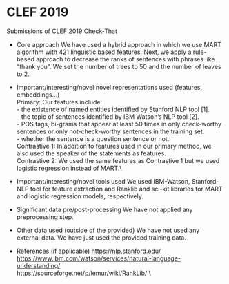 # CLEF 2019
Submissions of CLEF 2019 Check-That
- Core approach
    We have used a hybrid approach in which we use MART algorithm with 421 linguistic based features. Next, we apply a rule-based approach to decrease the ranks of sentences with phrases like “thank you”. We set the number of trees to 50 and the number of leaves to 2.
- Important/interesting/novel novel representations used (features, embeddings...)\
    Primary: Our features include:\
        - the existence of named entities identified by Stanford NLP tool [1].\
        - the topic of sentences identified by IBM Watson’s NLP tool [2].\
        - POS tags, bi-grams that appear at least 50 times in only check-worthy sentences or only not-check-worthy sentences in the training set.\
        - whether the sentence is a question sentence or not.\
    Contrastive 1: In addition to features used in our primary method, we also used the speaker of the statements as features.\
    Contrastive 2: We used the same features as Contrastive 1 but we used logistic regression instead of MART.\
- Important/interesting/novel tools used
    We used IBM-Watson, Stanford-NLP tool for feature extraction and Ranklib and sci-kit libraries for MART and logistic regression models, respectively.

- Significant data pre/post-processing
    We have not applied any preprocessing step.

- Other data used (outside of the provided)
    We have not used any external data. We have just used the provided training data.

- References (if applicable)
    https://nlp.stanford.edu/ \
    https://www.ibm.com/watson/services/natural-language-understanding/ \
    https://sourceforge.net/p/lemur/wiki/RankLib/ \
